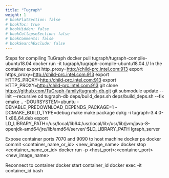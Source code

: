 ```yaml
---
title: "Tugraph"
weight: 1
# bookFlatSection: false
# bookToc: true
# bookHidden: false
# bookCollapseSection: false
# bookComments: false
# bookSearchExclude: false
---
```

Steps for compiling TuGraph
docker pull tugraph/tugraph-compile-ubuntu18.04
docker run -it tugraph/tugraph-compile-ubuntu18.04
// In the container
export http_proxy=http://child-prc.intel.com:913
export https_proxy=http://child-prc.intel.com:913
export HTTPS_PROXY=http://child-prc.intel.com:913
export HTTP_PROXY=http://child-prc.intel.com:913
git clone https://github.com/TuGraph-family/tugraph-db.git
git submodule update --init --recursive
cd tugraph-db
deps/build_deps.sh
deps/build_deps.sh --fix
cmake .. -DOURSYSTEM=ubuntu -DENABLE_PREDOWNLOAD_DEPENDS_PACKAGE=1 -DCMAKE_BUILD_TYPE=debug
make
make package
dpkg -i tugraph-3.4.0-1.x86_64.deb
export LD_LIBRARY_PATH=/usr/local/lib64:/usr/local/lib:/usr/lib/jvm/java-8-openjdk-amd64/jre/lib/amd64/server/:$LD_LIBRARY_PATH
lgraph_server

Expose container ports 7070 and 9090 to host machine
docker ps
docker commit <container_name_or_id> <new_image_name>
docker stop <container_name_or_id>
docker run -p <host_port>:<container_port> <new_image_name>

Reconnect to container
docker start container_id
docker exec -it container_id bash